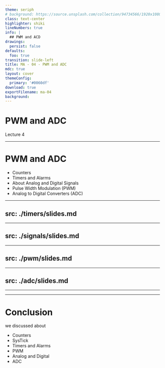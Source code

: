 ```yaml
---
theme: seriph
# background: https://source.unsplash.com/collection/94734566/1920x1080
class: text-center
highlighter: shiki
lineNumbers: true
info: |
  ## PWM and ACD
drawings:
  persist: false
defaults:
  foo: true
transition: slide-left
title: MA - 04 - PWM and ADC
mdc: true
layout: cover
themeConfig:
  primary: '#0060df'
download: true
exportFilename: ma-04
background:
---
```


# PWM and ADC
Lecture 4

---

# PWM and ADC

- Counters
- Timers and Alarms
- About Analog and Digital Signals
- Pulse Width Modulation (PWM)
- Analog to Digital Converters (ADC)

<!-- Timers -->

---
src: ./timers/slides.md
---

<!-- Signals -->

---
src: ./signals/slides.md
---

<!-- PWM -->

---
src: ./pwm/slides.md
---

<!-- ADC -->

---
src: ./adc/slides.md
---

---
---
# Conclusion
we discussed about

- Counters
- SysTick
- Timers and Alarms
- PWM
- Analog and Digital
- ADC
